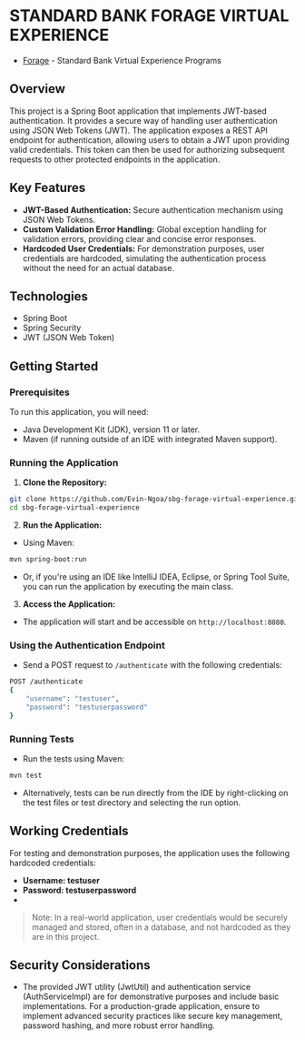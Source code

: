 # STANDARD BANK FORAGE VIRTUAL EXPERIENCE
- [Forage](https://www.theforage.com/simulations?companies=standard-bank/) - Standard Bank Virtual Experience Programs

## Overview
This project is a Spring Boot application that implements JWT-based authentication. It provides a secure way of handling user authentication using JSON Web Tokens (JWT). The application exposes a REST API endpoint for authentication, allowing users to obtain a JWT upon providing valid credentials. This token can then be used for authorizing subsequent requests to other protected endpoints in the application.

## Key Features
- **JWT-Based Authentication:** Secure authentication mechanism using JSON Web Tokens.
- **Custom Validation Error Handling:** Global exception handling for validation errors, providing clear and concise error responses.
- **Hardcoded User Credentials:** For demonstration purposes, user credentials are hardcoded, simulating the authentication process without the need for an actual database.

## Technologies
- Spring Boot
- Spring Security
- JWT (JSON Web Token)
## Getting Started

### Prerequisites
To run this application, you will need:
- Java Development Kit (JDK), version 11 or later.
- Maven (if running outside of an IDE with integrated Maven support).

### Running the Application

1. **Clone the Repository:**
```sh
git clone https://github.com/Evin-Ngoa/sbg-forage-virtual-experience.git
cd sbg-forage-virtual-experience
```

2. **Run the Application:**
- Using Maven:
```sh
mvn spring-boot:run
```
- Or, if you're using an IDE like IntelliJ IDEA, Eclipse, or Spring Tool Suite, you can run the application by executing the main class.
3. **Access the Application:**
- The application will start and be accessible on `http://localhost:8080`.

### Using the Authentication Endpoint
- Send a POST request to `/authenticate` with the following credentials:
```sh
POST /authenticate
{
    "username": "testuser",
    "password": "testuserpassword"
}
```

### Running Tests
- Run the tests using Maven:
```sh
mvn test
```
- Alternatively, tests can be run directly from the IDE by right-clicking on the test files or test directory and selecting the run option.

## Working Credentials
For testing and demonstration purposes, the application uses the following hardcoded credentials:

- **Username: testuser**
- **Password: testuserpassword**
- 
> Note: In a real-world application, user credentials would be securely managed and stored, often in a database, and not hardcoded as they are in this project.

## Security Considerations
- The provided JWT utility (JwtUtil) and authentication service (AuthServiceImpl) are for demonstrative purposes and include basic implementations. For a production-grade application, ensure to implement advanced security practices like secure key management, password hashing, and more robust error handling.